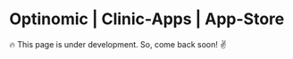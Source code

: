 # Optinomic | Clinic-Apps | App-Store

:fire:  This page is under development.  So, come back soon! :v:  


